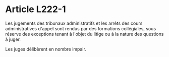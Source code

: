 # Article L222-1

Les jugements des tribunaux administratifs et les arrêts des cours administratives d'appel sont rendus par des formations collégiales, sous réserve des exceptions tenant à l'objet du litige ou à la nature des questions à juger.

Les juges délibèrent en nombre impair.
